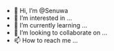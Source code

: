 - 👋 Hi, I’m @Senuwa
- 👀 I’m interested in ...
- 🌱 I’m currently learning ...
- 💞️ I’m looking to collaborate on ...
- 📫 How to reach me ...

<!---
Senuwa/Senuwa is a ✨ special ✨ repository because its `README.md` (this file) appears on your GitHub profile.
You can click the Preview link to take a look at your changes.
--->
